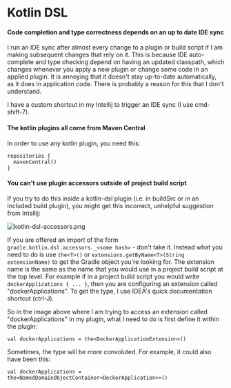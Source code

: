 # Kotlin DSL

#### Code completion and type correctness depends on an up to date IDE sync

I run an IDE sync after almost every change to a plugin or build script if I am making subsequent changes that rely on it. This is because IDE auto-complete and type checking depend on having an updated classpath, which changes whenever you apply a new plugin or change some code in an applied plugin. It is annoying that it doesn't stay up-to-date automatically, as it does in application code. There is probably a reason for this that I don't understand.

I have a custom shortcut in my Intellij to trigger an IDE sync (I use cmd-shift-7).

#### The kotlin plugins all come from Maven Central

In order to use any kotlin plugin, you need this:

```
repositories {
  mavenCentral()
}
```

#### You can't use plugin accessors outside of project build script

If you try to do this inside a kotlin-dsl plugin (i.e. in buildSrc or in an included build plugin), you might get this incorrect, unhelpful suggestion from Intellij:

![kotlin-dsl-accessors.png](/assets/kotlin-dsl-accessors.png)

If you are offered an import of the form `gradle.kotlin.dsl.accessors._<some hash>` - don't take it. Instead what you need to do is use `the<T>()` or `extensions.getByName<T>(String extensionName)` to get the Gradle object you're looking for. The extension name is the same as the name that you would use in a project build script at the top level. For example if in a project build script you would write `dockerApplications { ... }`, then you are configuring an extension called "dockerApplications". To get the type, I use IDEA's quick documentation shortcut (ctrl-J).

So in the image above where I am trying to access an extension called "dockerApplications" in my plugin, what I need to do is first define it within the plugin:

```
val dockerApplications = the<DockerApplicationExtension>()
```

Sometimes, the type will be more convoluted. For example, it could also have been this:

```
val dockerApplications = the<NamedDomainObjectContainer<DockerApplication>>()
```
